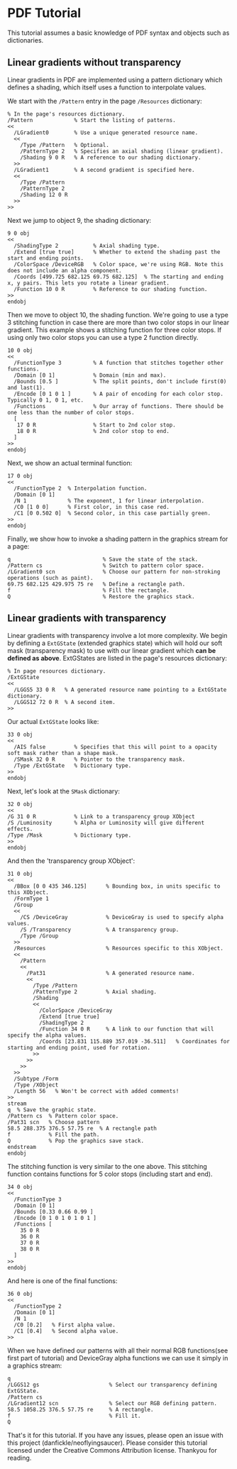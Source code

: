 PDF Tutorial
============
This tutorial assumes a basic knowledge of PDF syntax and objects such as dictionaries.

Linear gradients without transparency
-------------------------------------
Linear gradients in PDF are implemented using a pattern dictionary which defines a shading, which itself
uses a function to interpolate values.

We start with the `/Pattern` entry in the page `/Resources` dictionary:
````
% In the page's resources dictionary.
/Pattern             % Start the listing of patterns.
<<
  /LGradient0        % Use a unique generated resource name.
  <<
    /Type /Pattern   % Optional.
    /PatternType 2   % Specifies an axial shading (linear gradient).
    /Shading 9 0 R   % A reference to our shading dictionary.
  >>
  /LGradient1        % A second gradient is specified here.
  <<
    /Type /Pattern
    /PatternType 2
    /Shading 12 0 R
  >>
>>
````
Next we jump to object 9, the shading dictionary:
````
9 0 obj
<<
  /ShadingType 2           % Axial shading type.
  /Extend [true true]      % Whether to extend the shading past the start and ending points.
  /ColorSpace /DeviceRGB   % Color space, we're using RGB. Note this does not include an alpha component.
  /Coords [499.725 682.125 69.75 682.125]  % The starting and ending x, y pairs. This lets you rotate a linear gradient.
  /Function 10 0 R         % Reference to our shading function.
>>
endobj
````
Then we move to object 10, the shading function. We're going to use a type 3 stitching function in case there are more than two
color stops in our linear gradient. This example shows a stitching function for three color stops.
If using only two color stops you can use a type 2 function directly.
````
10 0 obj
<<
  /FunctionType 3          % A function that stitches together other functions.
  /Domain [0 1]            % Domain (min and max).
  /Bounds [0.5 ]           % The split points, don't include first(0) and last(1).
  /Encode [0 1 0 1 ]       % A pair of encoding for each color stop. Typically 0 1, 0 1, etc.
  /Functions               % Our array of functions. There should be one less than the number of color stops.
  [
   17 0 R                  % Start to 2nd color stop.
   18 0 R                  % 2nd color stop to end.
  ]
>>
endobj
````
Next, we show an actual terminal function:
````
17 0 obj
<<
  /FunctionType 2  % Interpolation function.
  /Domain [0 1]
  /N 1             % The exponent, 1 for linear interpolation.
  /C0 [1 0 0]      % First color, in this case red.
  /C1 [0 0.502 0]  % Second color, in this case partially green.
>>
endobj
````
Finally, we show how to invoke a shading pattern in the graphics stream for a page:
````
q                             % Save the state of the stack.
/Pattern cs                   % Switch to pattern color space.
/LGradient0 scn               % Choose our pattern for non-stroking operations (such as paint).
69.75 682.125 429.975 75 re   % Define a rectangle path.
f                             % Fill the rectangle.
Q                             % Restore the graphics stack.
````

Linear gradients with transparency
----------------------------------
Linear gradients with transparency involve a lot more complexity. We begin by defining a `ExtGState` (extended graphics state)
which will hold our soft mask (transparency mask) to use with our linear gradient which **can be defined as above**.
ExtGStates are listed in the page's resources dictionary:
````
% In page resources dictionary.
/ExtGState
<<
  /LGGS5 33 0 R   % A generated resource name pointing to a ExtGState dictionary.
  /LGGS12 72 0 R  % A second item.
>>
````
Our actual `ExtGState` looks like:
````
33 0 obj
<<
  /AIS false         % Specifies that this will point to a opacity soft mask rather than a shape mask. 
  /SMask 32 0 R      % Pointer to the transparency mask.
  /Type /ExtGState   % Dictionary type.
>>
endobj
````
Next, let's look at the `SMask` dictionary:
````
32 0 obj
<<
/G 31 0 R            % Link to a transparency group XObject
/S /Luminosity       % Alpha or Luminosity will give different effects.
/Type /Mask          % Dictionary type.
>>
endobj
````
And then the 'transparency group XObject':
````
31 0 obj
<<
  /BBox [0 0 435 346.125]      % Bounding box, in units specific to this XObject.
  /FormType 1
  /Group
  <<
    /CS /DeviceGray            % DeviceGray is used to specify alpha values.
    /S /Transparency           % A transparency group.
    /Type /Group
  >>
  /Resources                   % Resources specific to this XObject.
  <<
    /Pattern
    <<
      /Pat31                   % A generated resource name.
      <<
        /Type /Pattern
        /PatternType 2         % Axial shading.
        /Shading
        <<
          /ColorSpace /DeviceGray
          /Extend [true true]
          /ShadingType 2
          /Function 34 0 R     % A link to our function that will specify the alpha values.
          /Coords [23.831 115.889 357.019 -36.511]   % Coordinates for starting and ending point, used for rotation.
        >>
      >>
    >>
  >>
  /Subtype /Form
  /Type /XObject
  /Length 56   % Won't be correct with added comments!
>>
stream
q  % Save the graphic state.
/Pattern cs  % Pattern color space.
/Pat31 scn   % Choose pattern
58.5 288.375 376.5 57.75 re  % A rectangle path
f            % Fill the path.
Q            % Pop the graphics save stack.
endstream
endobj
````
The stitching function is very similar to the one above. This stitching function contains functions for 5 color stops (including
start and end).
````
34 0 obj
<<
  /FunctionType 3
  /Domain [0 1]
  /Bounds [0.33 0.66 0.99 ]
  /Encode [0 1 0 1 0 1 0 1 ]
  /Functions [
    35 0 R
    36 0 R
    37 0 R
    38 0 R
  ]
>>
endobj
````
And here is one of the final functions:
````
36 0 obj
<<
  /FunctionType 2
  /Domain [0 1]
  /N 1
  /C0 [0.2]   % First alpha value.
  /C1 [0.4]   % Second alpha value.
>>
````
When we have defined our patterns with all their normal RGB functions(see first part of tutorial) and DeviceGray alpha functions
we can use it simply in a graphics stream:
````
q
/LGGS12 gs                      % Select our transparency defining ExtGState.
/Pattern cs
/LGradient12 scn                % Select our RGB defining pattern.
58.5 1058.25 376.5 57.75 re     % A rectangle.
f                               % Fill it.
Q
````

That's it for this tutorial. If you have any issues, please open an issue with this project (danfickle/neoflyingsaucer).
Please consider this tutorial licensed under the Creative Commons Attribution license. Thankyou for reading.

